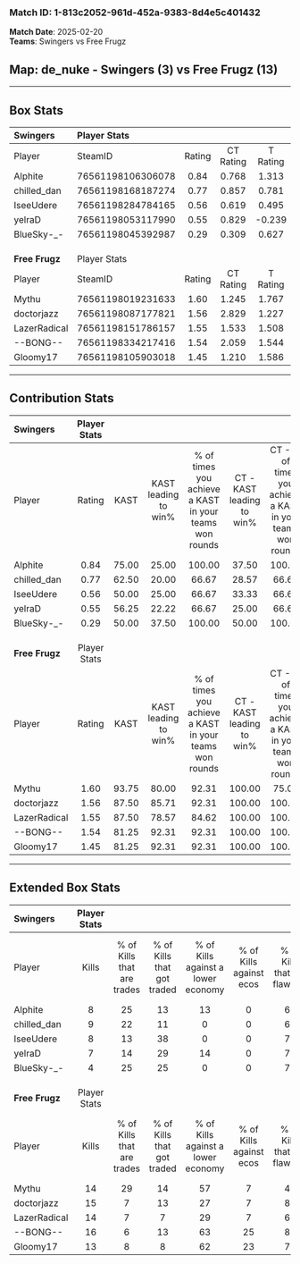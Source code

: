 ### Match ID: 1-813c2052-961d-452a-9383-8d4e5c401432  
**Match Date**: 2025-02-20  
**Teams**: Swingers vs Free Frugz  

## **Map**: de_nuke - Swingers (3) vs Free Frugz (13)  
---  

## Box Stats  

| **Swingers**   | Player Stats      |        |           |          |       |       |       |         |        |      |     |
| :- | :- | :-: | :-: | :-: | :-: | :-: | :-: | :-: | :-: | :-: | :-: |
| Player         | SteamID           | Rating | CT Rating | T Rating | KAST  |  ADR  | Kills | Assists | Deaths | K/D  | HS% |
| Alphite        | 76561198106306078 |  0.84  |   0.768   |  1.313   | 75.00 | 72.3  |   8   |    5    |   14   | 0.57 | 62  |
| chilled_dan    | 76561198168187274 |  0.77  |   0.857   |  0.781   | 62.50 | 50.4  |   9   |    1    |   12   | 0.75 | 33  |
| IseeUdere      | 76561198284784165 |  0.56  |   0.619   |  0.495   | 50.00 | 57.4  |   8   |    2    |   15   | 0.53 | 37  |
| yelraD         | 76561198053117990 |  0.55  |   0.829   |  -0.239  | 56.25 | 64.8  |   7   |    4    |   16   | 0.44 | 57  |
| BlueSky-_-     | 76561198045392987 |  0.29  |   0.309   |  0.627   | 50.00 | 39.7  |   4   |    3    |   15   | 0.27 | 75  |
|                |                   |        |           |          |       |       |       |         |        |      |     |
|                |                   |        |           |          |       |       |       |         |        |      |     |
|                |                   |        |           |          |       |       |       |         |        |      |     |
| **Free Frugz** | Player Stats      |        |           |          |       |       |       |         |        |      |     |
| Player         | SteamID           | Rating | CT Rating | T Rating | KAST  |  ADR  | Kills | Assists | Deaths | K/D  | HS% |
| Mythu          | 76561198019231633 |  1.60  |   1.245   |  1.767   | 93.75 | 79.8  |  14   |    2    |   5    | 2.80 | 50  |
| doctorjazz     | 76561198087177821 |  1.56  |   2.829   |  1.227   | 87.50 | 95.0  |  15   |    2    |   8    | 1.88 | 46  |
| LazerRadical   | 76561198151786157 |  1.55  |   1.533   |  1.508   | 87.50 | 86.9  |  14   |    2    |   6    | 2.33 | 64  |
| --BONG--       | 76561198334217416 |  1.54  |   2.059   |  1.544   | 81.25 | 109.9 |  16   |    5    |   11   | 1.45 | 43  |
| Gloomy17       | 76561198105903018 |  1.45  |   1.210   |  1.586   | 81.25 | 83.3  |  13   |    5    |   6    | 2.17 | 23  |
---  

## Contribution Stats  

| **Swingers**   | Player Stats |       |                      |                                                        |                           |                                                             |                          |                                                            |
| :- | :-: | :-: | :-: | :-: | :-: | :-: | :-: | :-: |
| Player         |    Rating    | KAST  | KAST leading to win% | % of times you achieve a KAST in your teams won rounds | CT - KAST leading to win% | CT - % of times you achieve a KAST in your teams won rounds | T - KAST leading to win% | T - % of times you achieve a KAST in your teams won rounds |
| Alphite        |     0.84     | 75.00 |        25.00         |                         100.00                         |           37.50           |                           100.00                            |           0.00           |                            0.00                            |
| chilled_dan    |     0.77     | 62.50 |        20.00         |                         66.67                          |           28.57           |                            66.67                            |           0.00           |                            0.00                            |
| IseeUdere      |     0.56     | 50.00 |        25.00         |                         66.67                          |           33.33           |                            66.67                            |           0.00           |                            0.00                            |
| yelraD         |     0.55     | 56.25 |        22.22         |                         66.67                          |           25.00           |                            66.67                            |           0.00           |                            0.00                            |
| BlueSky-_-     |     0.29     | 50.00 |        37.50         |                         100.00                         |           50.00           |                           100.00                            |           0.00           |                            0.00                            |
|                |              |       |                      |                                                        |                           |                                                             |                          |                                                            |
|                |              |       |                      |                                                        |                           |                                                             |                          |                                                            |
|                |              |       |                      |                                                        |                           |                                                             |                          |                                                            |
| **Free Frugz** | Player Stats |       |                      |                                                        |                           |                                                             |                          |                                                            |
| Player         |    Rating    | KAST  | KAST leading to win% | % of times you achieve a KAST in your teams won rounds | CT - KAST leading to win% | CT - % of times you achieve a KAST in your teams won rounds | T - KAST leading to win% | T - % of times you achieve a KAST in your teams won rounds |
| Mythu          |     1.60     | 93.75 |        80.00         |                         92.31                          |          100.00           |                            75.00                            |          75.00           |                           100.00                           |
| doctorjazz     |     1.56     | 87.50 |        85.71         |                         92.31                          |          100.00           |                           100.00                            |          80.00           |                           88.89                            |
| LazerRadical   |     1.55     | 87.50 |        78.57         |                         84.62                          |          100.00           |                           100.00                            |          70.00           |                           77.78                            |
| --BONG--       |     1.54     | 81.25 |        92.31         |                         92.31                          |          100.00           |                           100.00                            |          88.89           |                           88.89                            |
| Gloomy17       |     1.45     | 81.25 |        92.31         |                         92.31                          |          100.00           |                           100.00                            |          88.89           |                           88.89                            |
---  

## Extended Box Stats  

| **Swingers**   | Player Stats |                            |                            |                                    |                         |                              |                                 |        |                             |                                     |                          |                               |                            |
| :- | :-: | :-: | :-: | :-: | :-: | :-: | :-: | :-: | :-: | :-: | :-: | :-: | :-: |
| Player         |    Kills     | % of Kills that are trades | % of Kills that got traded | % of Kills against a lower economy | % of Kills against ecos | % of Kills that are flawless | % of Kills that are close duels | Deaths | % of Deaths that get traded | % of Deaths against a lower economy | % of Deaths against ecos | % of Deaths that are flawless | % of Deaths that are close |
| Alphite        |      8       |             25             |             13             |                 13                 |            0            |              63              |                0                |   14   |             14              |                  0                  |            0             |              50               |             14             |
| chilled_dan    |      9       |             22             |             11             |                 0                  |            0            |              67              |               11                |   12   |             17              |                  8                  |            0             |              75               |             8              |
| IseeUdere      |      8       |             13             |             38             |                 0                  |            0            |              75              |                0                |   15   |              7              |                  7                  |            0             |              80               |             7              |
| yelraD         |      7       |             14             |             29             |                 14                 |            0            |              71              |                0                |   16   |              0              |                  6                  |            0             |              63               |             19             |
| BlueSky-_-     |      4       |             25             |             25             |                 0                  |            0            |              75              |                0                |   15   |             20              |                  7                  |            0             |              80               |             7              |
|                |              |                            |                            |                                    |                         |                              |                                 |        |                             |                                     |                          |                               |                            |
|                |              |                            |                            |                                    |                         |                              |                                 |        |                             |                                     |                          |                               |                            |
|                |              |                            |                            |                                    |                         |                              |                                 |        |                             |                                     |                          |                               |                            |
| **Free Frugz** | Player Stats |                            |                            |                                    |                         |                              |                                 |        |                             |                                     |                          |                               |                            |
| Player         |    Kills     | % of Kills that are trades | % of Kills that got traded | % of Kills against a lower economy | % of Kills against ecos | % of Kills that are flawless | % of Kills that are close duels | Deaths | % of Deaths that get traded | % of Deaths against a lower economy | % of Deaths against ecos | % of Deaths that are flawless | % of Deaths that are close |
| Mythu          |      14      |             29             |             14             |                 57                 |            7            |              43              |               21                |   5    |             20              |                 20                  |            0             |              80               |             0              |
| doctorjazz     |      15      |             7              |             13             |                 27                 |            7            |              80              |                0                |   8    |             25              |                 38                  |            0             |              88               |             0              |
| LazerRadical   |      14      |             7              |             7              |                 29                 |            7            |              64              |               29                |   6    |              0              |                 50                  |            0             |              67               |             0              |
| --BONG--       |      16      |             6              |             13             |                 63                 |           25            |              81              |                0                |   11   |             36              |                 27                  |            9             |              64               |             9              |
| Gloomy17       |      13      |             8              |             8              |                 62                 |           23            |              77              |                8                |   6    |             17              |                 50                  |            17            |              67               |             0              |
